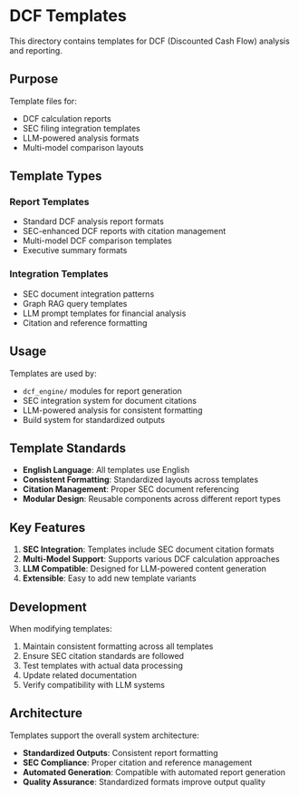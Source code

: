 # DCF Templates

This directory contains templates for DCF (Discounted Cash Flow) analysis and reporting.

## Purpose

Template files for:
- DCF calculation reports
- SEC filing integration templates
- LLM-powered analysis formats
- Multi-model comparison layouts

## Template Types

### Report Templates
- Standard DCF analysis report formats
- SEC-enhanced DCF reports with citation management
- Multi-model DCF comparison templates
- Executive summary formats

### Integration Templates
- SEC document integration patterns
- Graph RAG query templates
- LLM prompt templates for financial analysis
- Citation and reference formatting

## Usage

Templates are used by:
- `dcf_engine/` modules for report generation
- SEC integration system for document citations
- LLM-powered analysis for consistent formatting
- Build system for standardized outputs

## Template Standards

- **English Language**: All templates use English
- **Consistent Formatting**: Standardized layouts across templates
- **Citation Management**: Proper SEC document referencing
- **Modular Design**: Reusable components across different report types

## Key Features

1. **SEC Integration**: Templates include SEC document citation formats
2. **Multi-Model Support**: Supports various DCF calculation approaches
3. **LLM Compatible**: Designed for LLM-powered content generation
4. **Extensible**: Easy to add new template variants

## Development

When modifying templates:
1. Maintain consistent formatting across all templates
2. Ensure SEC citation standards are followed
3. Test templates with actual data processing
4. Update related documentation
5. Verify compatibility with LLM systems

## Architecture

Templates support the overall system architecture:
- **Standardized Outputs**: Consistent report formatting
- **SEC Compliance**: Proper citation and reference management
- **Automated Generation**: Compatible with automated report generation
- **Quality Assurance**: Standardized formats improve output quality
